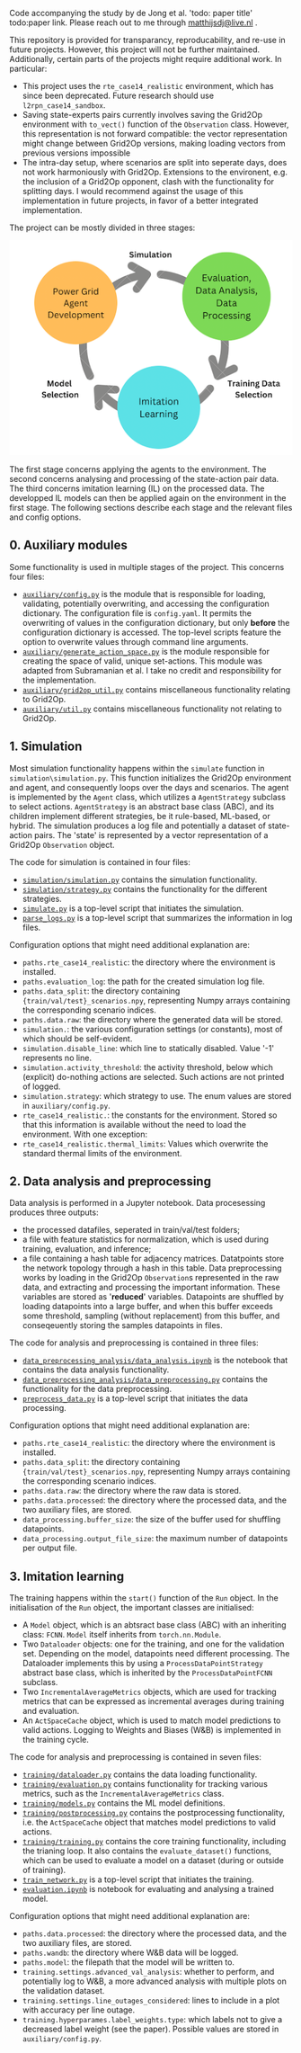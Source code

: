 Code accompanying the study by de Jong et al. 'todo: paper title' todo:paper link. Please reach out to me through matthijsdj@live.nl .

This repository is provided for transparancy, reproducability, and re-use in future projects. However, this project will not be further maintained. Additionally, certain parts of the projects might require additional work. In particular:
- This project uses the `rte_case14_realistic` environment, which has since been deprecated. Future research should use `l2rpn_case14_sandbox`.
- Saving state-experts pairs currently involves saving the Grid2Op environment with `to_vect()` function of the `Observation` class. However, this representation is not forward compatible: the vector representation might change between Grid2Op versions, making loading vectors from previous versions impossible
- The intra-day setup, where scenarios are split into seperate days, does not work harmoniously with Grid2Op. Extensions to the environent, e.g. the inclusion of a Grid2Op opponent, clash with the functionality for splitting days. I would recommend against the usage of this implementation in future projects, in favor of a better integrated implementation.

The project can be mostly divided in three stages:

<p align="center">
  <img src="cycle.png" />
</p>


The first stage concerns applying the agents to the environment. The second concerns analysing and processing of the state-action pair data. The third concerns imitation learning (IL) on the processed data. The developped IL models can then be applied again on the environment in the first stage. The following sections describe each stage and the relevant files and config options. 

## 0. Auxiliary modules

Some functionality is used in multiple stages of the project. This concerns four files:

- [`auxiliary/config.py`](auxiliary/config.py) is the module that is responsible for loading, validating, potentially overwriting, and accessing the configuration dictionary. The configuration file is `config.yaml`. It permits the overwriting of values in the configuration dictionary, but only **before** the configuration dictionary is accessed. The top-level scripts feature the option to overwrite values through command line arguments.
- [`auxiliary/generate_action_space.py`](auxiliary/generate_action_space.py) is the module responsible for creating the space of valid, unique set-actions. This module was adapted from Subramanian et al. I take no credit and responsibility for the implementation.
- [`auxiliary/grid2op_util.py`](grid2op_util.py) contains miscellaneous functionality relating to Grid2Op.
- [`auxiliary/util.py`](util.py) contains miscellaneous functionality not relating to Grid2Op.

## 1. Simulation

Most simulation functionality happens within the `simulate` function in `simulation\simulation.py`. This function initializes the Grid2Op environment and agent, and consequently loops over the days and scenarios. The agent is implemented by the `Agent` class, which utilizes a `AgentStrategy` subclass to select actions. `AgentStrategy` is an abstract base class (ABC), and its children implement different strategies, be it rule-based, ML-based, or hybrid. The simulation produces a log file and potentially a dataset of state-action pairs. The 'state' is represented by a vector representation of a Grid2Op `Observation` object.

The code for simulation is contained in four files:
- [`simulation/simulation.py`](simulation/simulation.py) contains the simulation functionality.
- [`simulation/strategy.py`](simulation/strategy.py) contains the functionality for the different strategies.
- [`simulate.py`](simulate.py) is a top-level script that initiates the simulation.
- [`parse_logs.py`](parse_logs.py) is a top-level script that summarizes the information in log files.

Configuration options that might need additional explanation are:
- `paths.rte_case14_realistic`: the directory where the environment is installed.
- `paths.evaluation_log`: the path for the created simulation log file.
- `paths.data_split`: the directory containing `{train/val/test}_scenarios.npy`, representing Numpy arrays containing the corresponding scenario indices.
- `paths.data.raw`: the directory where the generated data will be stored.
- `simulation.`: the various configuration settings (or constants), most of which should be self-evident.
- `simulation.disable_line`: which line to statically disabled. Value '-1' represents no line.
- `simulation.activity_threshold`: the activity threshold, below which (explicit) do-nothing actions are selected. Such actions are not printed of logged.
- `simulation.strategy`: which strategy to use. The enum values are stored in `auxiliary/config.py`.
- `rte_case14_realistic.`: the constants for the environment. Stored so that this information is available without the need to load the environment. With one exception:
- `rte_case14_realistic.thermal_limits`: Values which overwrite the standard thermal limits of the environment.

## 2. Data analysis and preprocessing

Data analysis is performed in a Jupyter notebook. Data procesessing produces three outputs: 
- the processed datafiles, seperated in train/val/test folders;
- a file with feature statistics for normalization, which is used during training, evaluation, and inference;
- a file containing a hash table for adjacency matrices. Datatpoints store the network topology through a hash in this table.
Data preprocessing works by loading in the Grid2Op `Observation`s represented in the raw data, and extracting and processing the important information. These variables are stored as '**reduced**' variables. Datapoints are shuffled by loading datapoints into a large buffer, and when this buffer exceeds some threshold, sampling (without replacement) from this buffer, and conseqeuently storing the samples datapoints in files.

The code for analysis and preprocessing is contained in three files:
- [`data_preprocessing_analysis/data_analysis.ipynb`](data_preprocessing_analysis/data_analysis.ipynb) is the notebook that contains the data analysis functionality.
- [`data_preprocessing_analysis/data_preprocessing.py`](data_preprocessing_analysis/data_preprocessing.py) contains the functionality for the data preprocessing.
- [`preprocess_data.py`](preprocess_data.py) is a top-level script that initiates the data processing.

Configuration options that might need additional explanation are:
- `paths.rte_case14_realistic`: the directory where the environment is installed.
- `paths.data_split`: the directory containing `{train/val/test}_scenarios.npy`, representing Numpy arrays containing the corresponding scenario indices.
- `paths.data.raw`: the directory where the raw data is stored.
- `paths.data.processed`: the directory where the processed data, and the two auxiliary files, are stored.
- `data_processing.buffer_size`: the size of the buffer used for shuffling datapoints.
- `data_processing.output_file_size`: the maximum number of datapoints per output file.
  
## 3. Imitation learning

The training happens within the `start()` function of the `Run` object. In the initialisation of the `Run` object, the important classes are initialised:
- A `Model` object, which is an abtsract base class (ABC) with an inheriting class: `FCNN`. `Model` itself inherits from `torch.nn.Module`.
- Two `Dataloader` objects: one for the training, and one for the validation set. Depending on the model, datapoints need different processing. The Dataloader implements this by using a `ProcessDataPointStrategy` abstract base class, which is inherited by the `ProcessDataPointFCNN` subclass.
- Two `IncrementalAverageMetrics` objects, which are used for tracking metrics that can be expressed as incremental averages during training and evaluation.
- An `ActSpaceCache` object, which is used to match model predictions to valid actions.
Logging to Weights and Biases (W&B) is implemented in the training cycle.

The code for analysis and preprocessing is contained in seven files:
- [`training/dataloader.py`](training/dataloader.py) contains the data loading functionality.
- [`training/evaluation.py`](training/evaluation.py) contains functionality for tracking various metrics, such as the `IncrementalAverageMetrics` class.
- [`training/models.py`](training/models.py) contains the ML model definitions.
- [`training/postprocessing.py`](training/postprocessing.py) contains the postprocessing functionality, i.e. the `ActSpaceCache` object that matches model predictions to valid actions.
- [`training/training.py`](training/training.py) contains the core training functionality, including the trianing loop. It also contains the `evaluate_dataset()` functions, which can be used to evaluate a model on a dataset (during or outside of training).
- [`train_network.py`](train_network.py) is a top-level script that initiates the training.
- [`evaluation.ipynb`](evaluaion.ipynb) is notebook for evaluating and analysing a trained model.

Configuration options that might need additional explanation are:
- `paths.data.processed`: the directory where the processed data, and the two auxiliary files, are stored.
- `paths.wandb`: the directory where W&B data will be logged.
- `paths.model`: the filepath that the model will be written to.
- `training.settings.advanced_val_analysis`: whether to perform, and potentially log to W&B, a more advanced analysis with multiple plots on the validation dataset.
- `training.settings.line_outages_considered`: lines to include in a plot with accuracy per line outage.
- `training.hyperparames.label_weights.type`: which labels not to give a decreased label weight (see the paper). Possible values are stored in `auxiliary/config.py`.



